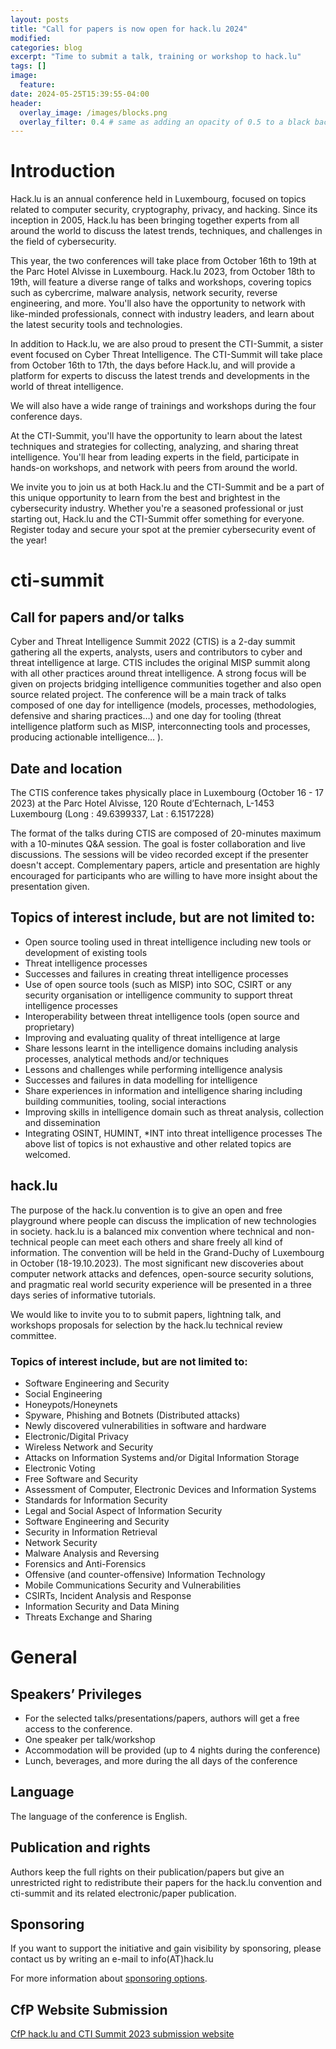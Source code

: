 ```yaml
---
layout: posts
title: "Call for papers is now open for hack.lu 2024"
modified:
categories: blog
excerpt: "Time to submit a talk, training or workshop to hack.lu"
tags: []
image:
  feature:
date: 2024-05-25T15:39:55-04:00
header:
  overlay_image: /images/blocks.png
  overlay_filter: 0.4 # same as adding an opacity of 0.5 to a black background
---
```


# Introduction

Hack.lu is an annual conference held in Luxembourg, focused on topics related to computer security, cryptography, privacy, and hacking. Since its inception in 2005, Hack.lu has been bringing together experts from all around the world to discuss the latest trends, techniques, and challenges in the field of cybersecurity.

This year, the two conferences will take place from October 16th to 19th at the Parc Hotel Alvisse in Luxembourg. Hack.lu 2023, from October 18th to 19th, will feature a diverse range of talks and workshops, covering topics such as cybercrime, malware analysis, network security, reverse engineering, and more. You'll also have the opportunity to network with like-minded professionals, connect with industry leaders, and learn about the latest security tools and technologies.

In addition to Hack.lu, we are also proud to present the CTI-Summit, a sister event focused on Cyber Threat Intelligence. The CTI-Summit will take place from October 16th to 17th, the days before Hack.lu, and will provide a platform for experts to discuss the latest trends and developments in the world of threat intelligence.

We will also have a wide range of trainings and workshops during the four conference days.

At the CTI-Summit, you'll have the opportunity to learn about the latest techniques and strategies for collecting, analyzing, and sharing threat intelligence. You'll hear from leading experts in the field, participate in hands-on workshops, and network with peers from around the world.

We invite you to join us at both Hack.lu and the CTI-Summit and be a part of this unique opportunity to learn from the best and brightest in the cybersecurity industry. Whether you're a seasoned professional or just starting out, Hack.lu and the CTI-Summit offer something for everyone. Register today and secure your spot at the premier cybersecurity event of the year!

# cti-summit

## Call for papers and/or talks
Cyber and Threat Intelligence Summit 2022 (CTIS) is a 2-day summit gathering all the experts, analysts, users and contributors to cyber and threat intelligence at large. CTIS includes the original MISP summit along with all other practices around threat intelligence. A strong focus will be given on projects bridging intelligence communities together and also open source related project. The conference will be a main track of talks composed of one day for intelligence (models, processes, methodologies, defensive and sharing practices…) and one day for tooling (threat intelligence platform such as MISP, interconnecting tools and processes, producing actionable intelligence… ).

## Date and location
The CTIS conference takes physically place in Luxembourg (October 16 - 17 2023) at the 
Parc Hotel Alvisse, 120 Route d’Echternach, L-1453 Luxembourg
(Long : 49.6399337, Lat : 6.1517228)

The format of the talks during CTIS are composed of 20-minutes maximum with a 10-minutes Q&A session. The goal is foster collaboration and live discussions. The sessions will be video recorded except if the presenter doesn't accept.
Complementary papers, article and presentation are highly encouraged for participants who are willing to have more insight about the presentation given.

## Topics of interest include, but are not limited to:

* Open source tooling used in threat intelligence including new tools or development of existing tools 
* Threat intelligence processes
* Successes and failures in creating threat intelligence processes
* Use of open source tools (such as MISP) into SOC, CSIRT or any security organisation or intelligence community to support threat intelligence processes
* Interoperability between threat intelligence tools (open source and proprietary)
* Improving and evaluating quality of threat intelligence at large
* Share lessons learnt in the intelligence domains including analysis processes, analytical methods and/or techniques
* Lessons and challenges while performing intelligence analysis
* Successes and failures in data modelling for intelligence
* Share experiences in information and intelligence sharing including building communities, tooling, social interactions
* Improving skills in intelligence domain such as threat analysis, collection and dissemination
* Integrating OSINT, HUMINT, *INT into threat intelligence processes
The above list of topics is not exhaustive and other related topics are welcomed.

## hack.lu
The purpose of the hack.lu convention is to give an open and free playground where people can discuss the implication of new technologies in society. hack.lu is a balanced mix convention where technical and non-technical people can meet each others and share freely all kind of information. The convention will be held in the Grand-Duchy of Luxembourg in October (18-19.10.2023). The most significant new discoveries about computer network attacks and defences, open-source security solutions, and pragmatic real world security experience will be presented in a three days series of informative tutorials.

We would like to invite you to to submit papers, lightning talk, and workshops proposals for selection by the hack.lu technical review committee.

### Topics of interest include, but are not limited to:
* Software Engineering and Security
* Social Engineering
* Honeypots/Honeynets
* Spyware, Phishing and Botnets (Distributed attacks)
* Newly discovered vulnerabilities in software and hardware
* Electronic/Digital Privacy
* Wireless Network and Security
* Attacks on Information Systems and/or Digital Information Storage
* Electronic Voting
* Free Software and Security
* Assessment of Computer, Electronic Devices and Information Systems
* Standards for Information Security
* Legal and Social Aspect of Information Security
* Software Engineering and Security
* Security in Information Retrieval
* Network Security
* Malware Analysis and Reversing
* Forensics and Anti-Forensics
* Offensive (and counter-offensive) Information Technology
* Mobile Communications Security and Vulnerabilities
* CSIRTs, Incident Analysis and Response
* Information Security and Data Mining
* Threats Exchange and Sharing

# General
## Speakers’ Privileges
* For the selected talks/presentations/papers, authors will get a free access to the conference.
* One speaker per talk/workshop
* Accommodation will be provided (up to 4 nights during the conference)
* Lunch, beverages, and more during the all days of the conference 

## Language
The language of the conference is English.

## Publication and rights
Authors keep the full rights on their publication/papers but give an unrestricted right to redistribute their papers for the hack.lu convention and cti-summit and its related electronic/paper publication.

## Sponsoring

If  you  want  to  support  the  initiative  and  gain  visibility  by
sponsoring, please contact us by writing an e-mail to info(AT)hack.lu

For more information about [sponsoring options](/sponsoring).

## CfP Website Submission

[CfP hack.lu and CTI Summit 2023 submission website](https://pretalx.com/hack-lu-2023/)


